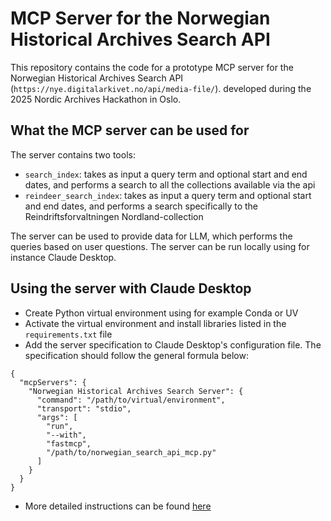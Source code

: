 # MCP Server for the Norwegian Historical Archives Search API

This repository contains the code for a prototype MCP server for the Norwegian Historical Archives Search API (```https://nye.digitalarkivet.no/api/media-file/```).
developed during the 2025 Nordic Archives Hackathon in Oslo. 

## What the MCP server can be used for

The server contains two tools:
- ```search_index```: takes as input a query term and optional start and end dates, and performs a search to all the collections available via the api
- ```reindeer_search_index```: takes as input a query term and optional start and end dates, and performs a search specifically to the Reindriftsforvaltningen Nordland-collection

The server can be used to provide data for LLM, which performs the queries based on user questions. The server can be run locally using for instance Claude Desktop.

## Using the server with Claude Desktop

- Create Python virtual environment using for example Conda or UV
- Activate the virtual environment and install libraries listed in the ```requirements.txt``` file
- Add the server specification to Claude Desktop's configuration file. The specification should follow the general formula below: 

```
{
  "mcpServers": {
    "Norwegian Historical Archives Search Server": {
      "command": "/path/to/virtual/environment",
      "transport": "stdio",
      "args": [
        "run",
        "--with",
        "fastmcp",
        "/path/to/norwegian_search_api_mcp.py"
      ]
    }
  }
}
```
- More detailed instructions can be found [here](https://modelcontextprotocol.io/docs/develop/connect-local-servers)
